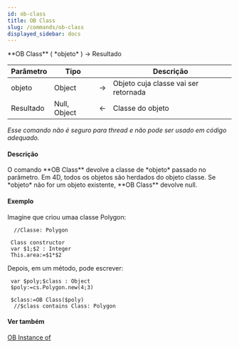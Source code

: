 ```yaml
---
id: ob-class
title: OB Class
slug: /commands/ob-class
displayed_sidebar: docs
---
```


<!--REF #_command_.OB Class.Syntax-->**OB Class** ( *objeto* ) -> Resultado<!-- END REF-->
<!--REF #_command_.OB Class.Params-->
| Parâmetro | Tipo |  | Descrição |
| --- | --- | --- | --- |
| objeto | Object | &#8594;  | Objeto cuja classe vai ser retornada |
| Resultado | Null, Object | &#8592; | Classe do objeto |

<!-- END REF-->

*Esse comando não é seguro para thread e não pode ser usado em código adequado.*


#### Descrição 

<!--REF #_command_.OB Class.Summary-->O comando **OB Class** devolve a classe de *objeto* passado no parâmetro.<!-- END REF--> Em 4D, todos os objetos são herdados do objeto classe. Se *objeto* não for um objeto existente, **OB Class** devolve null.

#### Exemplo 

Imagine que criou umaa classe Polygon:

```4d
  //Classe: Polygon
 
 Class constructor
 var $1;$2 : Integer
 This.area:=$1*$2
```

Depois, em um método, pode escrever:

```4d
 var $poly;$class : Object
 $poly:=cs.Polygon.new(4;3)
 
 $class:=OB Class($poly)
  //$class contains Class: Polygon
```

#### Ver também 

[OB Instance of](ob-instance-of.md)  